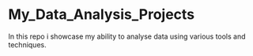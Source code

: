 # My_Data_Analysis_Projects
In this repo i showcase my ability to analyse data using various tools and techniques.
